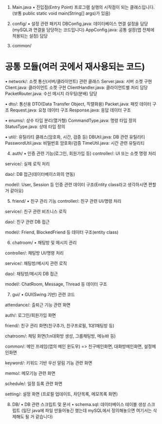 1) Main.java
•	진입점(Entry Point)
프로그램 실행의 시작점이 되는 클래스입니다.(보통 public static void main(String[] args)가 있음)


2) config/
•	설정 관련 패키지
DBConfig.java: 데이터베이스 연결 설정을 담당(mySQL과 연결을 담당하는 코드입니다)
AppConfig.java: 공통 설정(앱 전체에 적용되는 설정) 담당


3) common/
#	공통 모듈(여러 곳에서 재사용되는 코드)

•	network/:
소켓 통신(서버/클라이언트) 관련 클래스
Server.java: 서버 소켓 구현
Client.java: 클라이언트 소켓 구현
ClientHandler.java: 클라이언트별 처리 담당
PacketRouter.java: 수신 메시지 라우팅(분배) 담당

• dto/:
통신용 DTO(Data Transfer Object, 직렬화용)
Packet.java: 패킷 데이터 구조
Request.java: 요청 데이터 구조
Response.java: 응답 데이터 구조

•	enums/:
상수 타입 분리(열거형)
CommandType.java: 명령 타입 정의
StatusType.java: 상태 타입 정의

•	util/:
유틸리티 클래스(암호화, 시간, 검증 등)
DBUtil.java: DB 관련 유틸리티
PasswordUtil.java: 비밀번호 암호화/검증
TimeUtil.java: 시간 관련 유틸리티


4) auth/
•	인증 관련 기능(로그인, 회원가입 등)
controller/:
UI 또는 소켓 명령 처리

service/:
실제 로직 처리

dao/:
DB 접근(데이터베이스와의 연동)

model/:
User, Session 등 인증 관련 데이터 구조(Entity class라고 생각하시면 편할 거 같아요)


5) friend/
•	친구 관리 기능
controller/:
친구 관련 UI/명령 처리

service/:
친구 관련 비즈니스 로직

dao/:
친구 관련 DB 접근

model/:
Friend, BlockedFriend 등 데이터 구조(entity class)


6) chatroom/
•	채팅방 및 메시지 관리

controller/:
채팅방 UI/명령 처리

service/:
채팅방/메시지 관련 로직

dao/:
채팅방/메시지 DB 접근

model/:
ChatRoom, Message, Thread 등 데이터 구조 


7) gui/
•	GUI(Swing 기반) 관련 코드

attendance/:
출퇴근 기능 관련 화면

auth/:
로그인/회원가입 화면

friend/:
친구 관리 화면(친구추가, 친구프로필, 1대1채팅방 등)

chatroom/:
채팅 화면(1:n대화방 생성, 그룹채팅방, 메뉴바 등)

common/:
메인 프레임(앱의 메인 윈도우) => 친구메인화면, 대화방메인화면, 설정메인화면

keyword/:
키워드 기반 우선 알림 기능 관련 화면

memo/:
메모기능 관련 화면

schedule/:
일정 등록 관련 화면

setting/:
설정 화면 (프로필 업데이트, 차단목록, 메모목록 화면)


8) DB/
•	DB 관련 스크립트 및 문서
•	schema.sql:
데이터베이스 테이블 생성 스크립트 (일단 java에 파일 만들어놓긴 했는데 mySQL에서 정의해놓으면 여기서는 삭제해도 될 거 같습니다)
